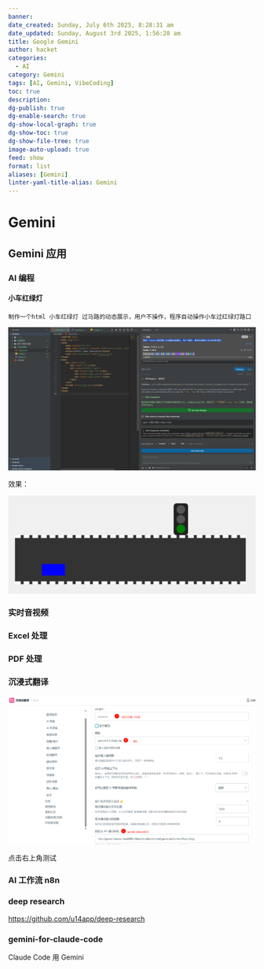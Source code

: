 ```yaml
---
banner: 
date_created: Sunday, July 6th 2025, 8:28:31 am
date_updated: Sunday, August 3rd 2025, 1:56:28 am
title: Google Gemini
author: hacket
categories:
  - AI
category: Gemini
tags: [AI, Gemini, VibeCoding]
toc: true
description: 
dg-publish: true
dg-enable-search: true
dg-show-local-graph: true
dg-show-toc: true
dg-show-file-tree: true
image-auto-upload: true
feed: show
format: list
aliases: [Gemini]
linter-yaml-title-alias: Gemini
---
```


# Gemini

## Gemini 应用

### AI 编程

#### 小车红绿灯

```
制作一个html 小车红绿灯 过马路的动态展示，用户不操作，程序自动操作小车过红绿灯路口
```

![image.png](https://raw.githubusercontent.com/hacket/ObsidianOSS/master/obsidian/20250707234526203.png)

效果：

![image.png](https://raw.githubusercontent.com/hacket/ObsidianOSS/master/obsidian/20250707234549708.png)

### 实时音视频

### Excel 处理

### PDF 处理

### 沉浸式翻译

![image.png](https://raw.githubusercontent.com/hacket/ObsidianOSS/master/obsidian/20250708002921303.png)

点击右上角测试

### AI 工作流 n8n

### deep research

<https://github.com/u14app/deep-research>

### gemini-for-claude-code

Claude Code 用 Gemini
